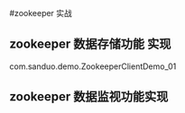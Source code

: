 #zookeeper 实战


## zookeeper 数据存储功能 实现

com.sanduo.demo.ZookeeperClientDemo_01

## zookeeper 数据监视功能实现






